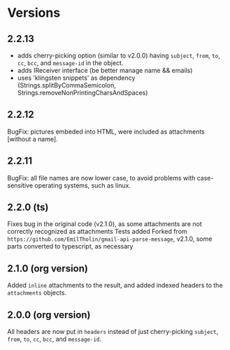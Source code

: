 # Versions

## 2.2.13
- adds cherry-picking option (similar to v2.0.0) having `subject`, `from`, `to`, `cc`, `bcc`, and `message-id` in the object.
- adds IReceiver interface (be better manage name && emails)
- uses 'klingsten snippets' as dependency (Strings.splitByCommaSemicolon, Strings.removeNonPrintingCharsAndSpaces)

## 2.2.12
BugFix: pictures embeded into HTML, were included as attachments [without a name]. 

## 2.2.11
BugFix: all file names are now lower case, to avoid problems with case-sensitive operating systems, such as linux.

## 2.2.0 (ts)
Fixes bug in the original code (v2.1.0), as some attachments are not correctly recognized as attachments 
Tests added
Forked from `https://github.com/EmilTholin/gmail-api-parse-message`, v2.1.0, some parts converted to typescript, as necessary

## 2.1.0 (org version)
Added `inline` attachments to the result, and added indexed headers to the `attachments` objects.

## 2.0.0 (org version)
All headers are now put in `headers` instead of just cherry-picking `subject`, `from`, `to`, `cc`, `bcc`, and `message-id`.
